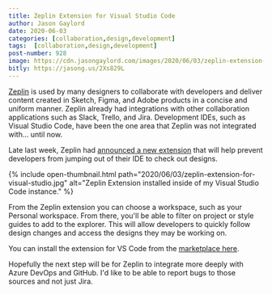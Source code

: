 ```yaml
---
title: Zeplin Extension for Visual Studio Code
author: Jason Gaylord
date: 2020-06-03
categories: [collaboration,design,development]
tags:  [collaboration,design,development]
post-number: 928
image: https://cdn.jasongaylord.com/images/2020/06/03/zeplin-extension-for-visual-studio.jpg
bitly: https://jasong.us/2Xs829L
---
```


[Zeplin](https://jasong.us/2MrwQZ6) is used by many designers to collaborate with developers and deliver content created in Sketch, Figma, and Adobe products in a concise and uniform manner. Zeplin already had integrations with other collaboration applications such as Slack, Trello, and Jira. Development IDEs, such as Visual Studio Code, have been the one area that Zeplin was not integrated with... until now.

Late last week, Zeplin had [announced a new extension](https://jasong.us/2MmLUr7) that will help prevent developers from jumping out of their IDE to check out designs. 

{% include open-thumbnail.html path="2020/06/03/zeplin-extension-for-visual-studio.jpg" alt="Zeplin Extension installed inside of my Visual Studio Code instance." %}

From the Zeplin extension you can choose a workspace, such as your Personal workspace. From there, you'll be able to filter on project or style guides to add to the explorer. This will allow developers to quickly follow design changes and access the designs they may be working on.

You can install the extension for VS Code from the [marketplace here](https://jasong.us/2z2i5Ju).

Hopefully the next step will be for Zeplin to integrate more deeply with Azure DevOps and GitHub. I'd like to be able to report bugs to those sources and not just Jira.
